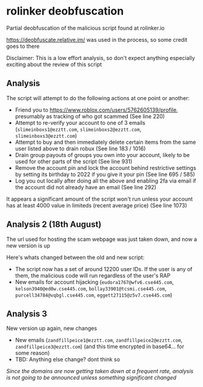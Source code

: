 # rolinker deobfuscation

Partial deobfuscation of the malicious script found at rolinker.io

https://deobfuscate.relative.im/ was used in the process, so some credit goes to there

Disclaimer: This is a low effort analysis, so don't expect anything especially exciting about the review of this script

## Analysis

The script will attempt to do the following actions at one point or another:
* Friend you to https://www.roblox.com/users/5762605139/profile, presumably as tracking of who got scammed (See line 220)
* Attempt to re-verify your account to one of 3 emails (`slimeinboxs1@ezztt.com`, `slimeinboxs2@ezztt.com`, `slimeinboxs3@ezztt.com`)
* Attempt to buy and then immediately delete certain items from the same user listed above to drain robux (See line 183 / 1016)
* Drain group payouts of groups you own into your account, likely to be used for other parts of the script (See line 931)
* Remove the account pin and lock the account behind restrictive settings by setting its birthday to 2022 if you give it your pin (See line 695 / 585)
* Log you out locally after doing all the above and enabling 2fa via email if the account did not already have an email (See line 292)

It appears a significant amount of the script won't run unless your account has at least 4000 value in limiteds (recent average price) (See line 1073)

## Analysis 2 (18th August)

The url used for hosting the scam webpage was just taken down, and now a new version is up

Here's whats changed between the old and new script:
* The script now has a set of around 12200 user IDs. If the user is any of them, the malicious code will run regardless of the user's RAP
* New emails for account hijacking (`eudora1767@wfv6.cse445.com`, `kelson3940@ed0w.cse445.com`, `bollay33901@tcsmi.cse445.com`, `purcell34784@vqbgl.cse445.com`, `eggett27115@z5v7.cse445.com`)

## Analysis 3

New version up again, new changes
* New emails (`zandfillpeice1@ezztt.com`, `zandfillpeice2@ezztt.com`, `zandfillpeice3@ezztt.com`) (and this time encrypted in base64... for some reason)
* TBD: Anything else change? dont think so

*Since the domains are now getting taken down at a frequent rate, analysis is not going to be announced unless something significant changed*